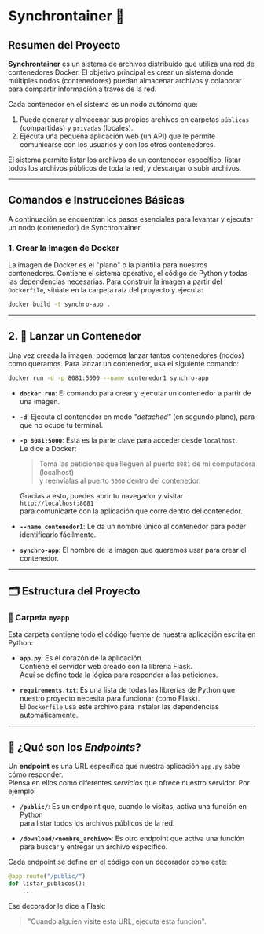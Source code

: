 # Synchrontainer 🚀

## Resumen del Proyecto

**Synchrontainer** es un sistema de archivos distribuido que utiliza una red de contenedores Docker. El objetivo principal es crear un sistema donde múltiples nodos (contenedores) puedan almacenar archivos y colaborar para compartir información a través de la red.

Cada contenedor en el sistema es un nodo autónomo que:
1.  Puede generar y almacenar sus propios archivos en carpetas `públicas` (compartidas) y `privadas` (locales).
2.  Ejecuta una pequeña aplicación web (un API) que le permite comunicarse con los usuarios y con los otros contenedores.

El sistema permite listar los archivos de un contenedor específico, listar todos los archivos públicos de toda la red, y descargar o subir archivos.

---

## Comandos e Instrucciones Básicas

A continuación se encuentran los pasos esenciales para levantar y ejecutar un nodo (contenedor) de Synchrontainer.

### 1. Crear la Imagen de Docker

La imagen de Docker es el "plano" o la plantilla para nuestros contenedores. Contiene el sistema operativo, el código de Python y todas las dependencias necesarias. Para construir la imagen a partir del `Dockerfile`, sitúate en la carpeta raíz del proyecto y ejecuta:

```bash
docker build -t synchro-app .
```
---

## 2. 🚀 Lanzar un Contenedor

Una vez creada la imagen, podemos lanzar tantos contenedores (nodos) como queramos. Para lanzar un contenedor, usa el siguiente comando:

```bash
docker run -d -p 8081:5000 --name contenedor1 synchro-app
```

- **`docker run`**: El comando para crear y ejecutar un contenedor a partir de una imagen.
- **`-d`**: Ejecuta el contenedor en modo *"detached"* (en segundo plano), para que no ocupe tu terminal.
- **`-p 8081:5000`**: Esta es la parte clave para acceder desde `localhost`.  
  Le dice a Docker:  
  > Toma las peticiones que lleguen al puerto `8081` de mi computadora (localhost)  
  > y reenvíalas al puerto `5000` dentro del contenedor.  

  Gracias a esto, puedes abrir tu navegador y visitar `http://localhost:8081`  
  para comunicarte con la aplicación que corre dentro del contenedor.
- **`--name contenedor1`**: Le da un nombre único al contenedor para poder identificarlo fácilmente.
- **`synchro-app`**: El nombre de la imagen que queremos usar para crear el contenedor.

---

## 🗂 Estructura del Proyecto

### 📁 Carpeta `myapp`

Esta carpeta contiene todo el código fuente de nuestra aplicación escrita en Python:

- **`app.py`**: Es el corazón de la aplicación.  
  Contiene el servidor web creado con la librería Flask.  
  Aquí se define toda la lógica para responder a las peticiones.

- **`requirements.txt`**: Es una lista de todas las librerías de Python que nuestro proyecto necesita para funcionar (como Flask).  
  El `Dockerfile` usa este archivo para instalar las dependencias automáticamente.

---

## 🔗 ¿Qué son los *Endpoints*?

Un **endpoint** es una URL específica que nuestra aplicación `app.py` sabe cómo responder.  
Piensa en ellos como diferentes *servicios* que ofrece nuestro servidor. Por ejemplo:

- **`/public/`**: Es un endpoint que, cuando lo visitas, activa una función en Python  
  para listar todos los archivos públicos de la red.

- **`/download/<nombre_archivo>`**: Es otro endpoint que activa una función  
  para buscar y entregar un archivo específico.

Cada endpoint se define en el código con un decorador como este:

```python
@app.route("/public/")
def listar_publicos():
    ...
```

Ese decorador le dice a Flask:

> "Cuando alguien visite esta URL, ejecuta esta función".
